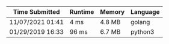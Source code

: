 Time Submitted | Runtime | Memory | Language
-------------- | ------ | ------- | ------ |
11/07/2021 01:41| 4 ms | 4.8 MB	| golang
01/29/2019 16:33| 96 ms | 6.7 MB | python3
